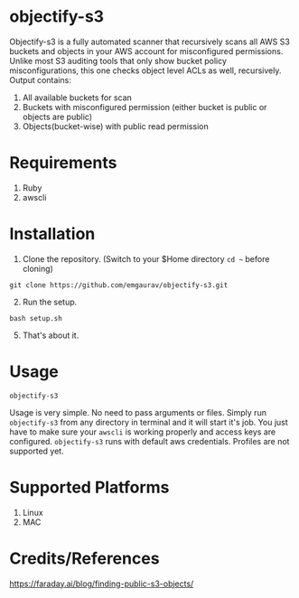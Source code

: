 # objectify-s3
Objectify-s3 is a fully automated scanner that recursively scans all AWS S3 buckets and objects in your AWS account for misconfigured permissions. Unlike most S3 auditing tools that only show bucket policy misconfigurations, this one checks object level ACLs as well, recursively. <br>
Output contains: 
  1. All available buckets for scan
  2. Buckets with misconfigured permission (either bucket is public or objects are public)
  3. Objects(bucket-wise) with public read permission

# Requirements
1. Ruby
2. awscli

# Installation
1. Clone the repository. (Switch to your $Home directory `cd ~` before cloning) <br> 
``` 
git clone https://github.com/emgaurav/objectify-s3.git
```
2. Run the setup. <br> 
```
bash setup.sh
```
5. That's about it.

# Usage
```
objectify-s3
```
Usage is very simple. No need to pass arguments or files. Simply run `objectify-s3` from any directory in terminal and it will start it's job.
You just have to make sure your `awscli` is working properly and access keys are configured. `objectify-s3` runs with default aws credentials. Profiles are not supported yet.

# Supported Platforms
1. Linux
2. MAC

# Credits/References
https://faraday.ai/blog/finding-public-s3-objects/
